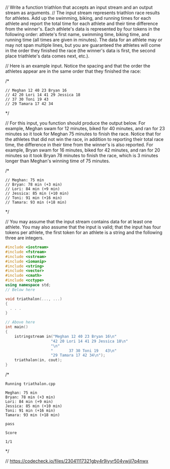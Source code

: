 // Write a function triathlon that accepts an input stream and an output stream as arguments.
// The input stream represents triathlon race results for athletes. Add up the swimming, biking, and running times for each athlete and report the total time for each athlete and their time difference from the winner's. Each athlete's data is represented by four tokens in the following order: athlete's first name, swimming time, biking time, and running time (all times are given in minutes). The data for an athlete may or may not span multiple lines, but you are guaranteed the athletes will come in the order they finished the race (the winner's data is first, the second place triathlete's data comes next, etc.).

// Here is an example input. Notice the spacing and that the order the athletes appear are in the same order that they finished the race:

/*
```text
// Meghan 12 40 23 Bryan 16
// 42 20 Lori 14 41 29 Jessica 18
// 37 30 Toni 19 43
// 29 Tamara 17 42 34
```
\*/

// For this input, you function should produce the output below. For example, Meghan swam for 12 minutes, biked for 40 minutes, and ran for 23 minutes so it took for Meghan 75 minutes to finish the race. Notice that for the athletes that did not win the race, in addition to reporting their total race time, the difference in their time from the winner's is also reported. For example, Bryan swam for 16 minutes, biked for 42 minutes, and ran for 20 minutes so it took Bryan 78 minutes to finish the race, which is 3 minutes longer than Meghan's winning time of 75 minutes.

/*
```text
// Meghan: 75 min
// Bryan: 78 min (+3 min)
// Lori: 84 min (+9 min)
// Jessica: 85 min (+10 min)
// Toni: 91 min (+16 min)
// Tamara: 93 min (+18 min)
```
\*/

// You may assume that the input stream contains data for at least one athlete. You may also assume that the input is valid; that the input has four tokens per athlete, the first token for an athlete is a string and the following three are integers.

```cpp
#include <iostream>
#include <fstream>
#include <sstream>
#include <iomanip>
#include <string>
#include <vector>
#include <cmath>
#include <cctype>
using namespace std;
// Below here

void triathalon(..., ...)
{
  . . .
}

// Above here
int main()
{
    istringstream in("Meghan 12 40 23 Bryan 16\n"
                    "42 20 Lori 14 41 29 Jessica 18\n"
                    "\n"
                    "       37 30 Toni 19   43\n"
                    "29 Tamara 17 42 34\n");
    triathalon(in, cout);
}
```

/*
```text
Running triathalon.cpp

Meghan: 75 min
Bryan: 78 min (+3 min)
Lori: 84 min (+9 min)
Jessica: 85 min (+10 min)
Toni: 91 min (+16 min)
Tamara: 93 min (+18 min)

pass

Score

1/1
```
\*/

// https://codecheck.io/files/23041117321gby4r9iyyr504vwjjl7q4nwx